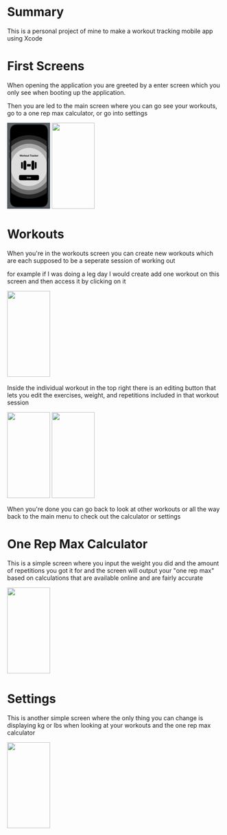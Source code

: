 # Summary

This is a personal project of mine to make a workout tracking mobile app using Xcode

# First Screens

When opening the application you are greeted by a enter screen which you only see when booting up the application. 

Then you are led to the main screen where you can go see your workouts, go to a one rep max calculator, or go into settings

<img src="screen1.png" width="100" height="200">

<img src="https://cdn.discordapp.com/attachments/655213466214203392/1304898711192604752/Screenshot_2024-11-09_at_11.59.34_AM.png?ex=67311120&is=672fbfa0&hm=f79a4460d440ea68c5fc70c1858a26a09f34f300c88c39be3a47010df4b6e5e4&" width="100" height="200">

# Workouts

When you're in the workouts screen you can create new workouts which are each supposed to be a seperate session of working out

for example if I was doing a leg day I would create add one workout on this screen and then access it by clicking on it

<img src="https://media.discordapp.net/attachments/655213466214203392/1304898710660186193/Screenshot_2024-11-09_at_11.59.52_AM.png?ex=67311120&is=672fbfa0&hm=8f512cd4b403c164ae772ea794a25f81c4086aa4df44469f0f8b132c38ed6284&=&format=webp&quality=lossless&width=506&height=1002" width="100" height="200">

Inside the individual workout in the top right there is an editing button that lets you edit the exercises, weight, and repetitions included in that workout session

<img src="https://media.discordapp.net/attachments/655213466214203392/1304898710416920747/Screenshot_2024-11-09_at_12.00.00_PM.png?ex=67311120&is=672fbfa0&hm=13e7e77359d4996021af2c2fc1d7ce2f0c2520b7c08c617b2300bb0f1d2a3020&=&format=webp&quality=lossless&width=522&height=1002" width="100" height="200">

<img src="https://media.discordapp.net/attachments/655213466214203392/1304898710186098729/Screenshot_2024-11-09_at_12.00.07_PM.png?ex=67311120&is=672fbfa0&hm=3486564c4f20cbeca8b761efc7f9e3f6ae99bb7f25c93af4df326d43d2e301be&=&format=webp&quality=lossless&width=510&height=1002" width="100" height="200">

When you're done you can go back to look at other workouts or all the way back to the main menu to check out the calculator or settings

# One Rep Max Calculator

This is a simple screen where you input the weight you did and the amount of repetitions you got it for and the screen will output your "one rep max" based on calculations 
that are available online and are fairly accurate 

<img src="https://media.discordapp.net/attachments/655213466214203392/1304898710936879114/Screenshot_2024-11-09_at_11.59.44_AM.png?ex=67311120&is=672fbfa0&hm=96bae9f7018ca0e102cd6cbee19ace47dfc627340d2b4ee904514b3932883c01&=&format=webp&quality=lossless&width=526&height=1002" width="100" height="200">

# Settings

This is another simple screen where the only thing you can change is displaying kg or lbs when looking at your workouts and the one rep max calculator

<img src="https://cdn.discordapp.com/attachments/655213466214203392/1304898709951348779/Screenshot_2024-11-09_at_12.00.22_PM.png?ex=67311120&is=672fbfa0&hm=9dfdbbcfe32da37b2a6736081f66c34dedc956bf72df200117f6b484ea8685e0&" width="100" height="200">
